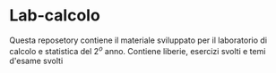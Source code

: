 # Lab-calcolo

Questa reposetory contiene il materiale sviluppato per il laboratorio di calcolo e statistica del $2^o$ anno.
Contiene liberie, esercizi svolti e temi d'esame svolti
